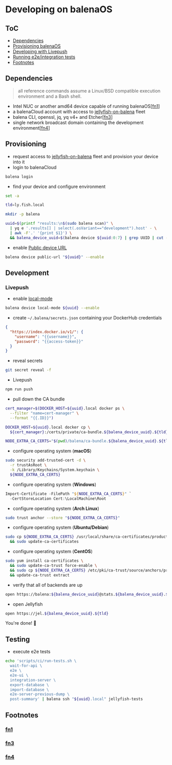 # Developing on balenaOS

## ToC
* [Dependencies](#dependencies)
* [Provisioning balenaOS](#provisioning)
* [Developing with Livepush](#development)
* [Running e2e/integration tests](#testing)
* [Footnotes](#footnotes)


## Dependencies
> all reference commands assume a Linux/BSD compatible execution environment and a Bash
  shell.

* Intel NUC or another amd64 device capable of running balenaOS[[fn1](#fn1)]
* a balenaCloud account with access to [jellyfish-on-balena] fleet
* balena CLI, openssl, jq, yq v4+ and Etcher[[fn3](#fn3)]
* single network broadcast domain containing the development environment[[fn4](#fn4)]


## Provisioning
* request access to [jellyfish-on-balena] fleet and provision your device into it
* login to balenaCloud

```sh
balena login
```

* find your device and configure environment

```sh
set -a

tld=ly.fish.local

mkdir -p balena

uuid=$(printf "results:\n$(sudo balena scan)" \
  | yq e '.results[] | select(.osVariant=="development").host' - \
  | awk -F'.' '{print $1}') \
  && balena_device_uuid=$(balena device ${uuid:0:7} | grep UUID | cut -c24-)
```

* enable [Public device URL]

```sh
balena device public-url "${uuid}" --enable
```


## Development

### Livepush
* enable [local-mode]

```sh
balena device local-mode ${uuid} --enable
```

* create `~/.balena/secrets.json` containing your DockerHub credentials

```json
{
  "https://index.docker.io/v1/": {
    "username": "{{username}}",
    "password": "{{access-token}}"
  }
}
```

* reveal secrets

```sh
git secret reveal -f
```

* Livepush

```sh
npm run push
```

* pull down the CA bundle

```sh
cert_manager=$(DOCKER_HOST=${uuid}.local docker ps \
  --filter "name=cert-manager" \
  --format "{{.ID}}")

DOCKER_HOST=${uuid}.local docker cp \
  ${cert_manager}:/certs/private/ca-bundle.${balena_device_uuid}.${tld}.pem balena/

NODE_EXTRA_CA_CERTS="$(pwd)/balena/ca-bundle.${balena_device_uuid}.${tld}.pem"
```

* configure operating system (**macOS**)

```sh
sudo security add-trusted-cert -d \
  -r trustAsRoot \
  -k /Library/Keychains/System.keychain \
  ${NODE_EXTRA_CA_CERTS}
```

* configure operating system (**Windows**)

```PowerShell
Import-Certificate -FilePath "${NODE_EXTRA_CA_CERTS}" `
  -CertStoreLocation Cert:\LocalMachine\Root
```

* configure operating system (**Arch Linux**)

```sh
sudo trust anchor --store "${NODE_EXTRA_CA_CERTS}"
```

* configure operating system (**Ubuntu/Debian**)

```sh
sudo cp ${NODE_EXTRA_CA_CERTS} /usr/local/share/ca-certificates/productOS.pem \
  && sudo update-ca-certificates
```

* configure operating system (**CentOS**)

```sh
sudo yum install ca-certificates \
  && sudo update-ca-trust force-enable \
  && sudo cp ${NODE_EXTRA_CA_CERTS} /etc/pki/ca-trust/source/anchors/productOS.pem \
  && update-ca-trust extract
```

* verify that all of backends are up

```sh
open https://balena:${balena_device_uuid}@stats.${balena_device_uuid}.${tld}:1936/metrics
```

* open Jellyfish

```sh
open https://jel.${balena_device_uuid}.${tld}
```

You're done! 🎉


## Testing

* execute e2e tests

```sh
echo 'scripts/ci/run-tests.sh \
  wait-for-api \
  e2e \
  e2e-ui \
  integration-server \
  export-database \
  import-database \
  e2e-server-previous-dump \
  post-summary' | balena ssh "${uuid}.local" jellyfish-tests
```


## Footnotes

### [fn1](https://github.com/balena-io/balena-on-balena/blob/master/docs/development.md#fn1)
### [fn3](https://github.com/balena-io/balena-on-balena/blob/master/docs/development.md#fn3)
### [fn4](https://github.com/balena-io/balena-on-balena/blob/master/docs/development.md#fn4)



[documentation]: https://www.balena.io/docs/learn/welcome/introduction/
[jellyfish-on-balena]: https://dashboard.balena-cloud.com/fleet/1842831
[Public device URL]: https://www.balena.io/docs/learn/develop/runtime/#public-device-urls
[local-mode]: https://www.balena.io/docs/learn/develop/local-mode/

